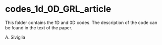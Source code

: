 # codes_1d_0D_GRL_article
This folder contains the 1D and 0D codes. The description of the code can be found in the text of the paper. 

A. Siviglia
